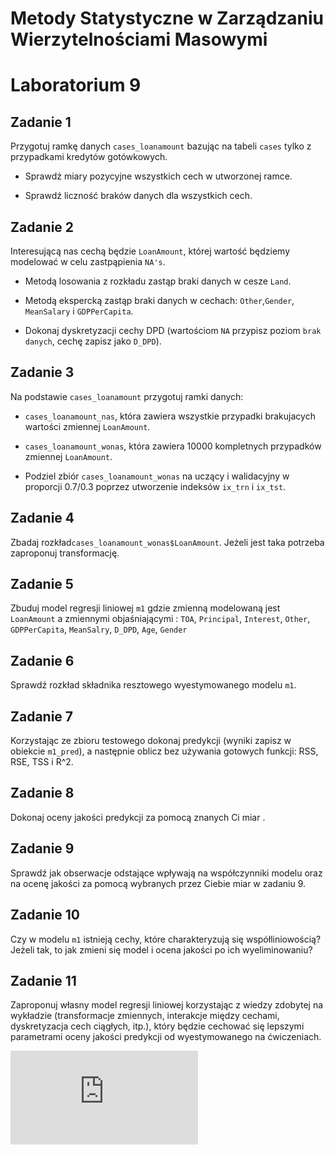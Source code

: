 
# Metody Statystyczne w Zarządzaniu Wierzytelnościami Masowymi
# Laboratorium 9

## Zadanie 1


Przygotuj ramkę danych `cases_loanamount` bazując na tabeli `cases` tylko z przypadkami kredytów gotówkowych. 

* Sprawdź miary pozycyjne wszystkich cech w utworzonej ramce.

* Sprawdź liczność braków danych dla wszystkich cech.

## Zadanie 2

Interesującą nas cechą będzie `LoanAmount`, której wartość będziemy modelować w celu zastpąpienia `NA's`.

* Metodą losowania z rozkładu zastąp braki danych w cesze `Land`.

* Metodą ekspercką zastąp braki danych w cechach: `Other`,`Gender`, `MeanSalary` i `GDPPerCapita`.

* Dokonaj dyskretyzacji cechy DPD (wartościom `NA` przypisz poziom `brak danych`, cechę zapisz jako `D_DPD`).

## Zadanie 3

Na podstawie `cases_loanamount` przygotuj ramki danych:

* `cases_loanamount_nas`, która zawiera wszystkie przypadki brakujacych wartości zmiennej `LoanAmount`.

* `cases_loanamount_wonas`, która zawiera 10000 kompletnych przypadków zmiennej `LoanAmount`.

*  Podziel zbiór `cases_loanamount_wonas` na uczący i walidacyjny w proporcji 0.7/0.3 poprzez utworzenie indeksów `ix_trn` i `ix_tst`.

## Zadanie 4

Zbadaj rozkład`cases_loanamount_wonas$LoanAmount`. Jeżeli jest taka potrzeba zaproponuj transformację.

## Zadanie 5 

Zbuduj model regresji  liniowej `m1` gdzie zmienną modelowaną jest `LoanAmount` a zmiennymi objaśniającymi : `TOA`, `Principal`, `Interest`, `Other`, `GDPPerCapita`, `MeanSalry`, `D_DPD`, `Age`, `Gender`

## Zadanie 6

Sprawdź rozkład składnika resztowego wyestymowanego modelu `m1`.

## Zadanie 7

Korzystając ze zbioru testowego dokonaj predykcji (wyniki zapisz w obiekcie `m1_pred`), a następnie oblicz bez używania gotowych funkcji: RSS, RSE, TSS i R^2.

## Zadanie 8

Dokonaj oceny jakości predykcji za pomocą znanych Ci miar .

## Zadanie 9

Sprawdź jak obserwacje odstające wpływają na współczynniki modelu oraz na ocenę jakości za pomocą wybranych przez Ciebie miar w zadaniu 9.

## Zadanie 10

Czy w modelu `m1` istnieją cechy, które charakteryzują się współliniowością? Jeżeli tak, to jak zmieni się model i ocena jakości po ich wyeliminowaniu?

## Zadanie 11

Zaproponuj własny model regresji liniowej korzystając z wiedzy zdobytej na wykładzie (transformacje zmiennych, interakcje między cechami, dyskretyzacja cech ciągłych, itp.), który będzie cechować się lepszymi parametrami oceny jakości predykcji od wyestymowanego na ćwiczeniach.

![](http://latex.codecogs.com/gif.latex?x_%7B1%2C2%7D+%3D+%7B-b%5Cpm%5Csqrt%7Bb%5E2+-+4ac%7D+%5Cover+2a%7D.) 

